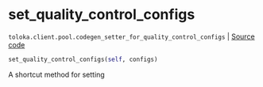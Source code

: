 # set_quality_control_configs
`toloka.client.pool.codegen_setter_for_quality_control_configs` | [Source code](https://github.com/Toloka/toloka-kit/blob/v0.1.24/src/client/pool/__init__.py#L0)

```python
set_quality_control_configs(self, configs)
```

A shortcut method for setting 

